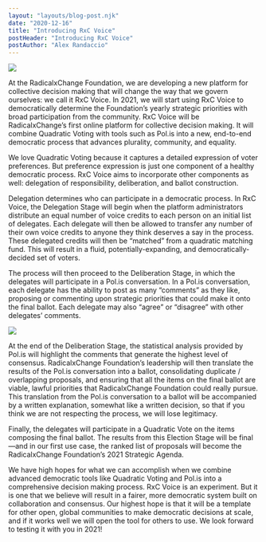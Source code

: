 ```yaml
---
layout: "layouts/blog-post.njk"
date: "2020-12-16"
title: "Introducing RxC Voice"
postHeader: "Introducing RxC Voice"
postAuthor: "Alex Randaccio"
---
```


![](/images/blog/RxCVoice.png)

At the RadicalxChange Foundation, we are developing a new platform for collective decision making that will change the way that we govern ourselves: we call it RxC Voice. In 2021, we will start using RxC Voice to democratically determine the Foundation’s yearly strategic priorities with broad participation from the community.
RxC Voice will be RadicalxChange’s first online platform for collective decision making. It will combine Quadratic Voting with tools such as Pol.is into a new, end-to-end democratic process that advances plurality, community, and equality.

We love Quadratic Voting because it captures a detailed expression of voter preferences. But preference expression is just one component of a healthy democratic process. RxC Voice aims to incorporate other components as well: delegation of responsibility, deliberation, and ballot construction.

Delegation determines who can participate in a democratic process. In RxC Voice, the Delegation Stage will begin when the platform administrators distribute an equal number of voice credits to each person on an initial list of delegates. Each delegate will then be allowed to transfer any number of their own voice credits to anyone they think deserves a say in the process. These delegated credits will then be “matched” from a quadratic matching fund. This will result in a fluid, potentially-expanding, and democratically-decided set of voters.

The process will then proceed to the Deliberation Stage, in which the delegates will participate in a Pol.is conversation. In a Pol.is conversation, each delegate has the ability to post as many “comments” as they like, proposing or commenting upon strategic priorities that could make it onto the final ballot. Each delegate may also “agree” or “disagree” with other delegates’ comments.

![](/images/blog/roundtable-clipart.jpg)

At the end of the Deliberation Stage, the statistical analysis provided by Pol.is will highlight the comments that generate the highest level of consensus. RadicalxChange Foundation’s leadership will then translate the results of the Pol.is conversation into a ballot, consolidating duplicate / overlapping proposals, and ensuring that all the items on the final ballot are viable, lawful priorities that RadicalxChange Foundation could really pursue. This translation from the Pol.is conversation to a ballot will be accompanied by a written explanation, somewhat like a written decision, so that if you think we are not respecting the process, we will lose legitimacy.

Finally, the delegates will participate in a Quadratic Vote on the items composing the final ballot. The results from this Election Stage will be final—and in our first use case, the ranked list of proposals will become the RadicalxChange Foundation’s 2021 Strategic Agenda.

We have high hopes for what we can accomplish when we combine advanced democratic tools like Quadratic Voting and Pol.is into a comprehensive decision making process. RxC Voice is an experiment. But it is one that we believe will result in a fairer, more democratic system built on collaboration and consensus. Our highest hope is that it will be a template for other open, global communities to make democratic decisions at scale, and if it works well we will open the tool for others to use. We look forward to testing it with you in 2021!
